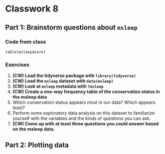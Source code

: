 # Classwork 8

## Part 1: Brainstorm questions about `msleep`

### Code from class
```
table(msleep$vore)
```

### Exercises
1. **(CW) Load the tidyverse package with `library(tidyverse)`**
2. **(CW) Load the `msleep` dataset with `data(msleep)`**
3. **(CW) Look at `msleep` metadata with `?msleep`**
4. **(CW) Create a one-way frequency table of the conservation status in the msleep data**
5. Which conservation status appears most in our data? Which appears least?
6. Perform some exploratory data analysis on this dataset to familiarize yourself with the variables and the kinds of questions you can ask.
7. **(CW) Come up with at least three questions you could answer based on the msleep data.**

## Part 2: Plotting data

